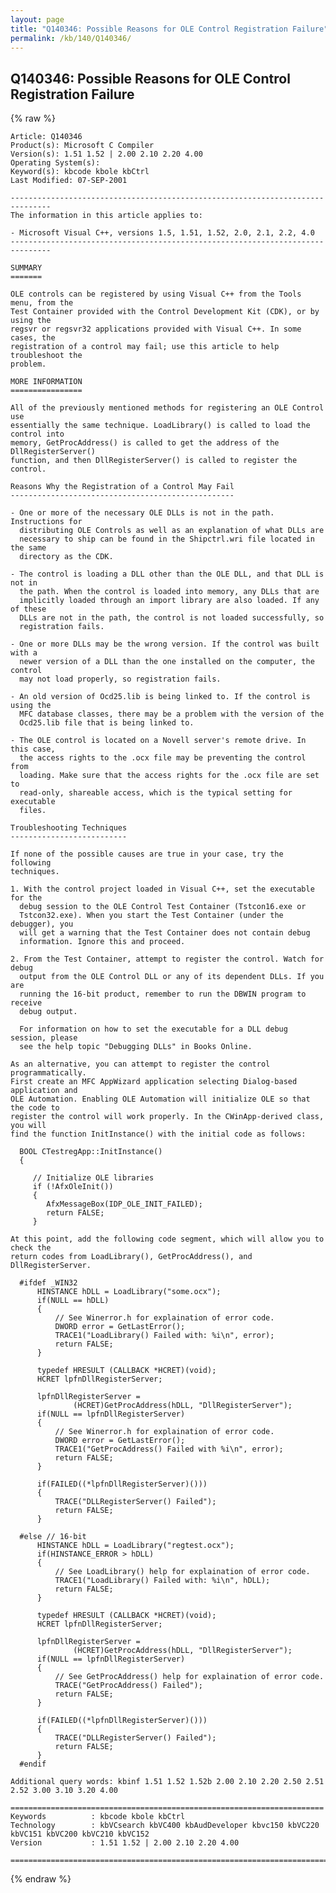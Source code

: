 ```yaml
---
layout: page
title: "Q140346: Possible Reasons for OLE Control Registration Failure"
permalink: /kb/140/Q140346/
---
```


## Q140346: Possible Reasons for OLE Control Registration Failure

{% raw %}

	Article: Q140346
	Product(s): Microsoft C Compiler
	Version(s): 1.51 1.52 | 2.00 2.10 2.20 4.00
	Operating System(s): 
	Keyword(s): kbcode kbole kbCtrl
	Last Modified: 07-SEP-2001
	
	-------------------------------------------------------------------------------
	The information in this article applies to:
	
	- Microsoft Visual C++, versions 1.5, 1.51, 1.52, 2.0, 2.1, 2.2, 4.0 
	-------------------------------------------------------------------------------
	
	SUMMARY
	=======
	
	OLE controls can be registered by using Visual C++ from the Tools menu, from the
	Test Container provided with the Control Development Kit (CDK), or by using the
	regsvr or regsvr32 applications provided with Visual C++. In some cases, the
	registration of a control may fail; use this article to help troubleshoot the
	problem.
	
	MORE INFORMATION
	================
	
	All of the previously mentioned methods for registering an OLE Control use
	essentially the same technique. LoadLibrary() is called to load the control into
	memory, GetProcAddress() is called to get the address of the DllRegisterServer()
	function, and then DllRegisterServer() is called to register the control.
	
	Reasons Why the Registration of a Control May Fail
	--------------------------------------------------
	
	- One or more of the necessary OLE DLLs is not in the path. Instructions for
	  distributing OLE Controls as well as an explanation of what DLLs are
	  necessary to ship can be found in the Shipctrl.wri file located in the same
	  directory as the CDK.
	
	- The control is loading a DLL other than the OLE DLL, and that DLL is not in
	  the path. When the control is loaded into memory, any DLLs that are
	  implicitly loaded through an import library are also loaded. If any of these
	  DLLs are not in the path, the control is not loaded successfully, so
	  registration fails.
	
	- One or more DLLs may be the wrong version. If the control was built with a
	  newer version of a DLL than the one installed on the computer, the control
	  may not load properly, so registration fails.
	
	- An old version of Ocd25.lib is being linked to. If the control is using the
	  MFC database classes, there may be a problem with the version of the
	  Ocd25.lib file that is being linked to.
	
	- The OLE control is located on a Novell server's remote drive. In this case,
	  the access rights to the .ocx file may be preventing the control from
	  loading. Make sure that the access rights for the .ocx file are set to
	  read-only, shareable access, which is the typical setting for executable
	  files.
	
	Troubleshooting Techniques
	--------------------------
	
	If none of the possible causes are true in your case, try the following
	techniques.
	
	1. With the control project loaded in Visual C++, set the executable for the
	  debug session to the OLE Control Test Container (Tstcon16.exe or
	  Tstcon32.exe). When you start the Test Container (under the debugger), you
	  will get a warning that the Test Container does not contain debug
	  information. Ignore this and proceed.
	
	2. From the Test Container, attempt to register the control. Watch for debug
	  output from the OLE Control DLL or any of its dependent DLLs. If you are
	  running the 16-bit product, remember to run the DBWIN program to receive
	  debug output.
	
	  For information on how to set the executable for a DLL debug session, please
	  see the help topic "Debugging DLLs" in Books Online.
	
	As an alternative, you can attempt to register the control programmatically.
	First create an MFC AppWizard application selecting Dialog-based application and
	OLE Automation. Enabling OLE Automation will initialize OLE so that the code to
	register the control will work properly. In the CWinApp-derived class, you will
	find the function InitInstance() with the initial code as follows:
	
	  BOOL CTestregApp::InitInstance()
	  {
	
	     // Initialize OLE libraries
	     if (!AfxOleInit())
	     {
	        AfxMessageBox(IDP_OLE_INIT_FAILED);
	        return FALSE;
	     }
	
	At this point, add the following code segment, which will allow you to check the
	return codes from LoadLibrary(), GetProcAddress(), and DllRegisterServer.
	
	  #ifdef _WIN32
	      HINSTANCE hDLL = LoadLibrary("some.ocx");
	      if(NULL == hDLL)
	      {
	          // See Winerror.h for explaination of error code.
	          DWORD error = GetLastError();
	          TRACE1("LoadLibrary() Failed with: %i\n", error);
	          return FALSE;
	      }
	
	      typedef HRESULT (CALLBACK *HCRET)(void);
	      HCRET lpfnDllRegisterServer;
	
	      lpfnDllRegisterServer =
	              (HCRET)GetProcAddress(hDLL, "DllRegisterServer");
	      if(NULL == lpfnDllRegisterServer)
	      {
	          // See Winerror.h for explaination of error code.
	          DWORD error = GetLastError();
	          TRACE1("GetProcAddress() Failed with %i\n", error);
	          return FALSE;
	      }
	
	      if(FAILED((*lpfnDllRegisterServer)()))
	      {
	          TRACE("DLLRegisterServer() Failed");
	          return FALSE;
	      }
	
	  #else // 16-bit
	      HINSTANCE hDLL = LoadLibrary("regtest.ocx");
	      if(HINSTANCE_ERROR > hDLL)
	      {
	          // See LoadLibrary() help for explaination of error code.
	          TRACE1("LoadLibrary() Failed with: %i\n", hDLL);
	          return FALSE;
	      }
	
	      typedef HRESULT (CALLBACK *HCRET)(void);
	      HCRET lpfnDllRegisterServer;
	
	      lpfnDllRegisterServer =
	              (HCRET)GetProcAddress(hDLL, "DllRegisterServer");
	      if(NULL == lpfnDllRegisterServer)
	      {
	          // See GetProcAddress() help for explaination of error code.
	          TRACE("GetProcAddress() Failed");
	          return FALSE;
	      }
	
	      if(FAILED((*lpfnDllRegisterServer)()))
	      {
	          TRACE("DLLRegisterServer() Failed");
	          return FALSE;
	      }
	  #endif
	
	Additional query words: kbinf 1.51 1.52 1.52b 2.00 2.10 2.20 2.50 2.51 2.52 3.00 3.10 3.20 4.00
	
	======================================================================
	Keywords          : kbcode kbole kbCtrl 
	Technology        : kbVCsearch kbVC400 kbAudDeveloper kbvc150 kbVC220 kbVC151 kbVC200 kbVC210 kbVC152
	Version           : 1.51 1.52 | 2.00 2.10 2.20 4.00
	
	=============================================================================
	

{% endraw %}
